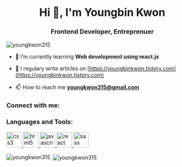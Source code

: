 <h1 align="center">Hi 👋, I'm Youngbin Kwon</h1>
<h3 align="center">Frontend Developer, Entreprenuer</h3>

<p align="left"> <img src="https://komarev.com/ghpvc/?username=youngkwon315" alt="youngkwon315" /> </p>

- 🌱 I’m currently learning **Web development using react.js**

- 📝 I regulary write articles on [https://youngbinkwon.tistory.com](https://youngbinkwon.tistory.com)

- 📫 How to reach me **youngkwon315@gmail.com**


<h3 align="left">Connect with me:</h3>
<h3 align="left">Languages and Tools:</h3>
<p align="left"> <a href="https://www.w3schools.com/css/" target="_blank"> <img src="https://devicons.github.io/devicon/devicon.git/icons/css3/css3-original-wordmark.svg" alt="css3" width="40" height="40"/> </a> <a href="https://www.w3.org/html/" target="_blank"> <img src="https://devicons.github.io/devicon/devicon.git/icons/html5/html5-original-wordmark.svg" alt="html5" width="40" height="40"/> </a> <a href="https://developer.mozilla.org/en-US/docs/Web/JavaScript" target="_blank"> <img src="https://devicons.github.io/devicon/devicon.git/icons/javascript/javascript-original.svg" alt="javascript" width="40" height="40"/> </a> <a href="https://reactjs.org/" target="_blank"> <img src="https://devicons.github.io/devicon/devicon.git/icons/react/react-original-wordmark.svg" alt="react" width="40" height="40"/> </a> <a href="https://sass-lang.com" target="_blank"> <img src="https://devicons.github.io/devicon/devicon.git/icons/sass/sass-original.svg" alt="sass" width="40" height="40"/> </a> </p>

<p><img align="left" src="https://github-readme-stats.vercel.app/api/top-langs/?username=youngkwon315&layout=compact" alt="youngkwon315" /></p>

<p>&nbsp;<img align="center" src="https://github-readme-stats.vercel.app/api?username=youngkwon315&show_icons=true" alt="youngkwon315" /></p>
